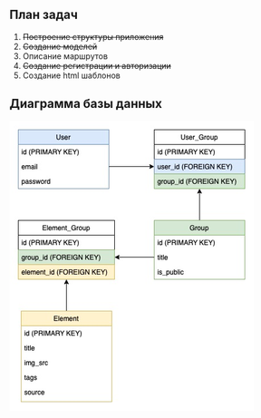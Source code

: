 ## План задач  
1. ~~Построение структуры приложения~~  
2. ~~Создание моделей~~   
3. Описание маршрутов 
4. ~~Создание регистрации и авторизации~~
5. Создание html шаблонов
## Диаграмма базы данных 
<img src='db_diagram.jpg'>


